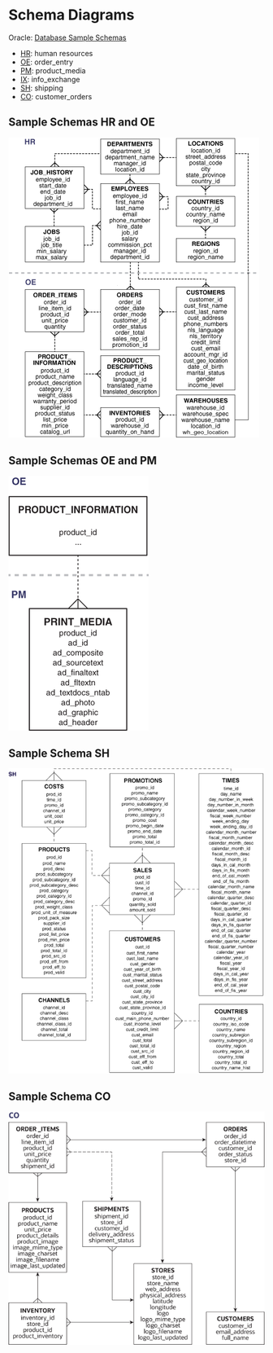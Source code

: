 # Schema Diagrams

Oracle: [Database Sample Schemas](https://docs.oracle.com/en/database/oracle/oracle-database/21/comsc/schema-diagrams.html#GUID-D268A4DE-BA8D-428E-B47F-80519DC6EE6E)

- [HR](https://docs.oracle.com/en/database/oracle/oracle-database/21/comsc/HR-sample-schema-table-descriptions.html#GUID-506C25CE-FA5D-472A-9C4C-F9EF200823EE): human resources
- [OE](https://docs.oracle.com/en/database/oracle/oracle-database/21/comsc/OE-sample-schema-table-descriptions.html#GUID-1B906F5E-64BA-4C93-8FCC-0F3F96E9B9C1): order_entry
- [PM](https://docs.oracle.com/en/database/oracle/oracle-database/21/comsc/PM-sample-schema-table-descriptions.html#GUID-F8E24E8B-E629-417D-AA04-396395128CAE): product_media
- [IX](https://docs.oracle.com/en/database/oracle/oracle-database/21/comsc/IX-sample-schema-table-descriptions.html#GUID-8179FABC-89DA-4A0C-95F5-E392CCA2313B): info_exchange
- [SH](https://docs.oracle.com/en/database/oracle/oracle-database/21/comsc/SH-sample-schema-table-descriptions.html#GUID-537FD098-CB66-4436-A36F-2500698E5B58): shipping
- [CO](https://docs.oracle.com/en/database/oracle/oracle-database/21/comsc/co-table-desciptions.html#GUID-34FF2738-98FA-4E9C-9F5C-FF395C8DBDF7): customer_orders

## Sample Schemas HR and OE

![](hr.oe.gif)

## Sample Schemas OE and PM

![](oe.pm.png)

## Sample Schema SH

![](sh.gif)

## Sample Schema CO

![](co.png)

